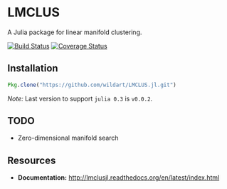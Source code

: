 # LMCLUS

A Julia package for linear manifold clustering.

[![Build Status](https://travis-ci.org/wildart/LMCLUS.jl.svg?branch=master)](https://travis-ci.org/wildart/LMCLUS.jl)
[![Coverage Status](https://coveralls.io/repos/wildart/LMCLUS.jl/badge.png?branch=master)](https://coveralls.io/r/wildart/LMCLUS.jl)

## Installation

```julia
Pkg.clone("https://github.com/wildart/LMCLUS.jl.git")
```

*Note:* Last version to support `julia 0.3` is `v0.0.2`.

## TODO
- Zero-dimensional manifold search

## Resources
- **Documentation:** <http://lmclusjl.readthedocs.org/en/latest/index.html>
